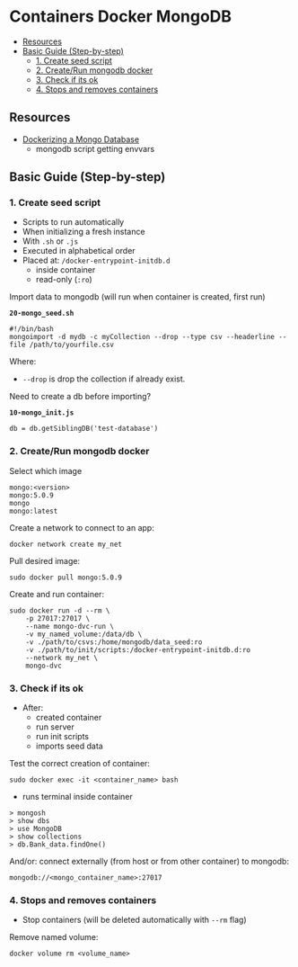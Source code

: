 # Containers Docker MongoDB

<!-- vim-markdown-toc GFM -->

* [Resources](#resources)
* [Basic Guide (Step-by-step)](#basic-guide-step-by-step)
    * [1. Create seed script](#1-create-seed-script)
    * [2. Create/Run mongodb docker](#2-createrun-mongodb-docker)
    * [3. Check if its ok](#3-check-if-its-ok)
    * [4. Stops and removes containers](#4-stops-and-removes-containers)

<!-- vim-markdown-toc -->

## Resources

- [Dockerizing a Mongo Database](https://medium.com/swlh/dockerizing-a-mongo-database-ac8f8219a019)
    - mongodb script getting envvars

## Basic Guide (Step-by-step)

### 1. Create seed script

- Scripts to run automatically
- When initializing a fresh instance
- With `.sh` or `.js`
- Executed in alphabetical order
- Placed at: `/docker-entrypoint-initdb.d`
    - inside container
    - read-only (`:ro`)

Import data to mongodb (will run when container is created, first run)

**`20-mongo_seed.sh`**
```
#!/bin/bash
mongoimport -d mydb -c myCollection --drop --type csv --headerline --file /path/to/yourfile.csv
```

Where:

- `--drop` is drop the collection if already exist.

Need to create a db before importing?

**`10-mongo_init.js`**
```
db = db.getSiblingDB('test-database')
```

### 2. Create/Run mongodb docker

Select which image

```
mongo:<version>
mongo:5.0.9
mongo
mongo:latest
```

Create a network to connect to an app:

```
docker network create my_net
```

Pull desired image:

```
sudo docker pull mongo:5.0.9
```

Create and run container:

```
sudo docker run -d --rm \
    -p 27017:27017 \  
    --name mongo-dvc-run \
    -v my_named_volume:/data/db \
    -v ./path/to/csvs:/home/mongodb/data_seed:ro
    -v ./path/to/init/scripts:/docker-entrypoint-initdb.d:ro
    --network my_net \
    mongo-dvc
```

### 3. Check if its ok

- After:
    - created container
    - run server
    - run init scripts
    - imports seed data

Test the correct creation of container:

```
sudo docker exec -it <container_name> bash
```

- runs terminal inside container

```
> mongosh
> show dbs
> use MongoDB
> show collections
> db.Bank_data.findOne()
```

And/or: connect externally (from host or from other container) to mongodb:

```
mongodb://<mongo_container_name>:27017
```

### 4. Stops and removes containers

- Stop containers (will be deleted automatically with `--rm` flag)

Remove named volume:

```
docker volume rm <volume_name>
```

